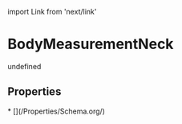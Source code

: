 import Link from 'next/link'
# BodyMeasurementNeck

undefined

## Properties

<Grid>
* [](/Properties/Schema.org/)

</Grid>


